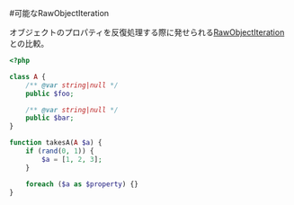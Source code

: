 #可能なRawObjectIteration

オブジェクトのプロパティを反復処理する際に発せられる[RawObjectIteration](#rawobjectiteration) との比較。

```php
<?php

class A {
    /** @var string|null */
    public $foo;

    /** @var string|null */
    public $bar;
}

function takesA(A $a) {
    if (rand(0, 1)) {
        $a = [1, 2, 3];
    }

    foreach ($a as $property) {}
}
```
